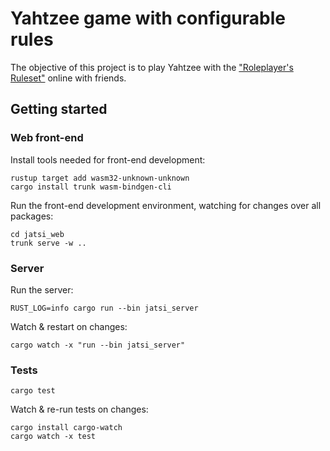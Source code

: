 # Yahtzee game with configurable rules

The objective of this project is to play Yahtzee with the ["Roleplayer's Ruleset"](https://www.facebook.com/groups/634315316668818/posts/4325558567544456/) online with friends.

## Getting started

### Web front-end

Install tools needed for front-end development:

    rustup target add wasm32-unknown-unknown
    cargo install trunk wasm-bindgen-cli

Run the front-end development environment, watching for changes over all packages:

    cd jatsi_web
    trunk serve -w ..

### Server

Run the server:

    RUST_LOG=info cargo run --bin jatsi_server

Watch & restart on changes:

    cargo watch -x "run --bin jatsi_server"

### Tests

    cargo test

Watch & re-run tests on changes:

    cargo install cargo-watch
    cargo watch -x test
